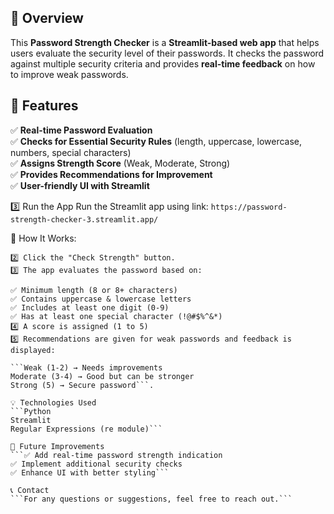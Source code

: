 ## 📌 Overview
This **Password Strength Checker** is a **Streamlit-based web app** that helps users evaluate the security level of their passwords. It checks the password against multiple security criteria and provides **real-time feedback** on how to improve weak passwords.

## 🎯 Features
✅ **Real-time Password Evaluation**  
✅ **Checks for Essential Security Rules** (length, uppercase, lowercase, numbers, special characters)  
✅ **Assigns Strength Score** (Weak, Moderate, Strong)  
✅ **Provides Recommendations for Improvement**  
✅ **User-friendly UI with Streamlit**

3️⃣ Run the App
Run the Streamlit app using link:
```https://password-strength-checker-3.streamlit.app/```

📝 How It Works:

```1️⃣ User enters a password in the input field.
2️⃣ Click the "Check Strength" button.
3️⃣ The app evaluates the password based on:

✅ Minimum length (8 or 8+ characters)
✅ Contains uppercase & lowercase letters
✅ Includes at least one digit (0-9)
✅ Has at least one special character (!@#$%^&*) 
4️⃣ A score is assigned (1 to 5)
5️⃣ Recommendations are given for weak passwords and feedback is displayed:

```Weak (1-2) → Needs improvements
Moderate (3-4) → Good but can be stronger
Strong (5) → Secure password```.

💡 Technologies Used
```Python
Streamlit
Regular Expressions (re module)```

📌 Future Improvements
```✅ Add real-time password strength indication
✅ Implement additional security checks
✅ Enhance UI with better styling```

📞 Contact
```For any questions or suggestions, feel free to reach out.```
